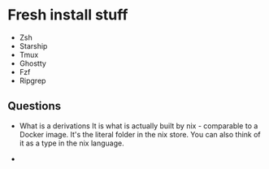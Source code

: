 # Fresh install stuff

- Zsh
- Starship
- Tmux
- Ghostty
- Fzf
- Ripgrep

## Questions

- What is a derivations
  It is what is actually built by nix - comparable to a Docker image. It's the literal folder in the nix store. You can also think of it as a type in the nix language.

-
